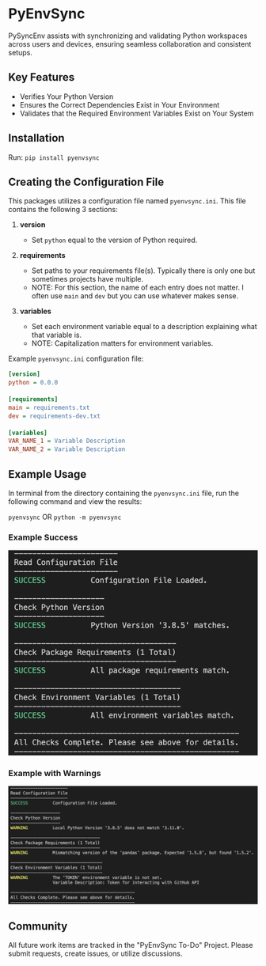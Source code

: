 # PyEnvSync

PySyncEnv assists with synchronizing and validating Python workspaces across users and devices, ensuring seamless collaboration and consistent setups.

## Key Features

- Verifies Your Python Version
- Ensures the Correct Dependencies Exist in Your Environment
- Validates that the Required Environment Variables Exist on Your System

## Installation

Run: `pip install pyenvsync`

## Creating the Configuration File

This packages utilizes a configuration file named `pyenvsync.ini`. This file contains the following 3 sections:

1. **version**
    
    - Set `python` equal to the version of Python required.

2. **requirements**

    - Set paths to your requirements file(s). Typically there is only one but sometimes projects have multiple.
    - NOTE: For this section, the name of each entry does not matter. I often use `main` and `dev` but you can use whatever makes sense.

3. **variables**

    - Set each environment variable equal to a description explaining what that variable is.
    - NOTE: Capitalization matters for environment variables.

Example `pyenvsync.ini` configuration file:
```ini
[version]
python = 0.0.0

[requirements]
main = requirements.txt
dev = requirements-dev.txt

[variables]
VAR_NAME_1 = Variable Description
VAR_NAME_2 = Variable Description
```

## Example Usage

In terminal from the directory containing the `pyenvsync.ini` file, run the following command and view the results:

`pyenvsync` OR `python -m pyenvsync`

### Example Success

![Successful Output](https://raw.githubusercontent.com/mitchell-gottlieb/pyenvsync/master/assets/success.png)

### Example with Warnings

![Warnings](https://raw.githubusercontent.com/mitchell-gottlieb/pyenvsync/master/assets/warnings.png)

## Community

All future work items are tracked in the "PyEnvSync To-Do" Project. Please submit requests, create issues, or utilize discussions.
